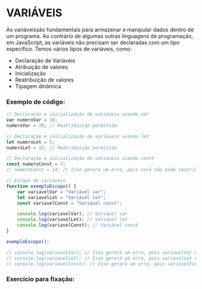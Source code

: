 # VARIÁVEIS

As variáveissão fundamentais para armazenar e manipular dados dentro de um programa. Ao contrário de algumas outras linguagens de programação, em JavaScript, as variáveis não precisam ser declaradas com um tipo específico. Temos vários tipos de variáveis, como:

- Declaração de Variáveis
- Atribuição de valores
- Inicialização
- Reatribuição de valores
- Tipagem dinâmica

### Exemplo de código:

```javascript
// Declaração e inicialização de variáveis usando var
var numeroVar = 10;
numeroVar = 20; // Reatribuição permitida

// Declaração e inicialização de variáveis usando let
let numeroLet = 5;
numeroLet = 15; // Reatribuição permitida

// Declaração e inicialização de variáveis usando const
const numeroConst = 7;
// númeroConst = 14; // Isso gerará um erro, pois você não pode reatribuir uma constante

// Escopo de variáveis
function exemploEscopo() {
    var variavelVar = "Variável var";
    let variavelLet = "Variável let";
    const variavelConst = "Variável const";

    console.log(variavelVar); // Variável var
    console.log(variavelLet); // Variável let
    console.log(variavelConst); // Variável const
}

exemploEscopo();

// console.log(variavelVar); // Isso gerará um erro, pois variavelVar está fora do escopo
// console.log(variavelLet); // Isso gerará um erro, pois variavelLet está fora do escopo
// console.log(variavelConst); // Isso gerará um erro, pois variavelConst está fora do escopo
```

### Exercício para fixação:

```javascript
```
  